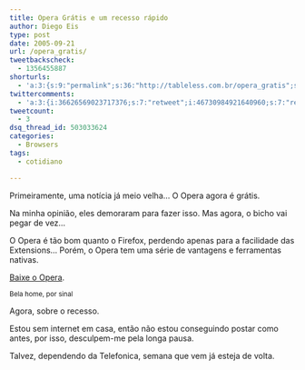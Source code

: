 ```yaml
---
title: Opera Grátis e um recesso rápido
author: Diego Eis
type: post
date: 2005-09-21
url: /opera_gratis/
tweetbackscheck:
  - 1356455887
shorturls:
  - 'a:3:{s:9:"permalink";s:36:"http://tableless.com.br/opera_gratis";s:7:"tinyurl";s:26:"http://tinyurl.com/3hbabvq";s:4:"isgd";s:19:"http://is.gd/2gSGCP";}'
twittercomments:
  - 'a:3:{i:36626569023717376;s:7:"retweet";i:46730984921640960;s:7:"retweet";i:46723368120098816;s:7:"retweet";}'
tweetcount:
  - 3
dsq_thread_id: 503033624
categories:
  - Browsers
tags:
  - cotidiano

---
```

Primeiramente, uma notícia já meio velha&#8230; O Opera agora é grátis.
  
Na minha opinião, eles demoraram para fazer isso. Mas agora, o bicho vai pegar de vez&#8230; 
  
O Opera é tão bom quanto o Firefox, perdendo apenas para a facilidade das Extensions&#8230; Porém, o Opera tem uma série de vantagens e ferramentas nativas. 

[Baixe o Opera][1].
  
<small>Bela home, por sinal</small> 

Agora, sobre o recesso.
  
Estou sem internet em casa, então não estou conseguindo postar como antes, por isso, desculpem-me pela longa pausa.
  
Talvez, dependendo da Telefonica, semana que vem já esteja de volta.

 [1]: http://www.opera.com/